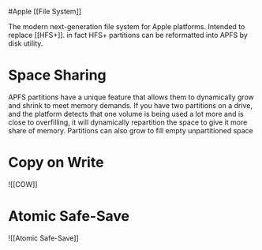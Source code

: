 #Apple [[File System]]

The modern next-generation file system for Apple platforms. Intended to replace [[HFS+]]. in fact HFS+ partitions can be reformatted into APFS by disk utility.


# Space Sharing
APFS partitions have a unique feature that allows them to dynamically grow and shrink to meet memory demands. If you have two partitions on a drive, and the platform detects that one volume is being used a lot more and is close to overfilling, it will dynamically repartition the space to give it more share of memory.
Partitions can also grow to fill empty unpartitioned space

# Copy on Write
![[COW]]

# Atomic Safe-Save
![[Atomic Safe-Save]]
